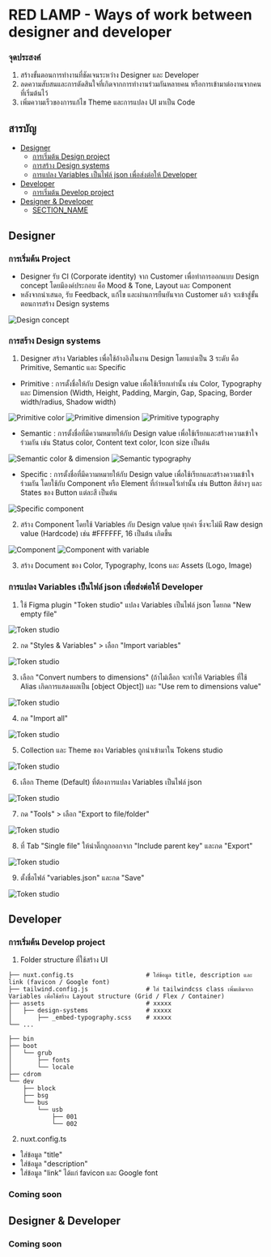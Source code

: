 # RED LAMP - Ways of work between designer and developer

### จุดประสงค์

1. สร้างขั้นตอนการทำงานที่ชัดเจนระหว่าง Designer และ Developer
2. ลดความสับสนและการตัดสินใจที่เกิดจากการทำงานร่วมกันหลายคน หรือการเข้ามาต่องานจากคนที่เริ่มต้นไว้
3. เพิ่มความเร็วของการแก้ไข Theme และการแปลง UI มาเป็น Code

## สารบัญ
* [Designer](#designer)
  - [การเริ่มต้น Design project](#การเริ่มต้น-design-project)
  - [การสร้าง Design systems](#การสร้าง-design-systems)
  - [การแปลง Variables เป็นไฟล์ json เพื่อส่งต่อให้ Developer](#การแปลง-variables-เป็นไฟล์-json-เพื่อส่งต่อให้-developer)
* [Developer](#developer)
  - [การเริ่มต้น Develop project](#การเริ่มต้น-develop-project)
* [Designer & Developer](#designer-&-developer)
  - [SECTION_NAME](#section-name)

## Designer

### การเริ่มต้น Project
* Designer รับ CI (Corporate identity) จาก Customer เพื่อทำการออกแบบ Design concept โดยมีองค์ประกอบ คือ Mood & Tone, Layout และ Component
* หลังจากนำเสนอ, รับ Feedback, แก้ไข และผ่านการยืนยันจาก Customer แล้ว จะเข้าสู่ขั้นตอนการสร้าง Design systems

![Design concept](https://raw.githubusercontent.com/Nattarat/sync-design-to-development/main/images/design-concept-presentation.png)

### การสร้าง Design systems
1. Designer สร้าง Variables เพื่อใช้อ้างอิงในงาน Design โดยแบ่งเป็น 3 ระดับ คือ Primitive, Semantic และ Specific
* Primitive : การตั้งชื่อให้กับ Design value เพื่อใช้เรียกเท่านั้น เช่น Color, Typography และ Dimension (Width, Height, Padding, Margin, Gap, Spacing, Border width/radius, Shadow width)

![Primitive color](https://raw.githubusercontent.com/Nattarat/sync-design-to-development/main/images/variable-primitive-color.png)
![Primitive dimension](https://raw.githubusercontent.com/Nattarat/sync-design-to-development/main/images/variable-primitive-dimension.png)
![Primitive typography](https://raw.githubusercontent.com/Nattarat/sync-design-to-development/main/images/variable-primitive-typography.png)

* Semantic : การตั้งชื่อที่มีความหมายให้กับ Design value เพื่อใช้เรียกและสร้างความเข้าใจร่วมกัน เช่น Status color, Content text color, Icon size เป็นต้น

![Semantic color & dimension](https://raw.githubusercontent.com/Nattarat/sync-design-to-development/main/images/variable-semantic-color-dimension.png)
![Semantic typography](https://raw.githubusercontent.com/Nattarat/sync-design-to-development/main/images/variable-semantic-typography.png)

* Specific : การตั้งชื่อที่มีความหมายให้กับ Design value เพื่อใช้เรียกและสร้างความเข้าใจร่วมกัน โดยใช้กับ Component หรือ Element ที่กำหนดไว้เท่านั้น เช่น Button สีต่างๆ และ States ของ Button แต่ละสี เป็นต้น

![Specific component](https://raw.githubusercontent.com/Nattarat/sync-design-to-development/main/images/variable-specific-component.png)

2. สร้าง Component โดยใช้ Variables กับ Design value ทุกค่า ซึ่งจะไม่มี Raw design value (Hardcode) เช่น #FFFFFF, 16 เป็นต้น เกิดขึ้น

![Component](https://raw.githubusercontent.com/Nattarat/sync-design-to-development/main/images/component.png)
![Component with variable](https://raw.githubusercontent.com/Nattarat/sync-design-to-development/main/images/component-with-variables.png)

3. สร้าง Document ของ Color, Typography, Icons และ Assets (Logo, Image)

### การแปลง Variables เป็นไฟล์ json เพื่อส่งต่อให้ Developer
1. ใช้ Figma plugin "Token studio" แปลง Variables เป็นไฟล์ json โดยกด "New empty file"

![Token studio](https://raw.githubusercontent.com/Nattarat/sync-design-to-development/main/images/tokens-studio-1.png)

2. กด "Styles & Variables" > เลือก "Import variables"

![Token studio](https://raw.githubusercontent.com/Nattarat/sync-design-to-development/main/images/tokens-studio-2.png)

3. เลือก "Convert numbers to dimensions" (ถ้าไม่เลือก จะทำให้ Variables ที่ใช้ Alias เกิดการแสดงผลเป็น [object Object]) และ "Use rem to dimensions value"

![Token studio](https://raw.githubusercontent.com/Nattarat/sync-design-to-development/main/images/tokens-studio-3.png)


4. กด "Import all"

![Token studio](https://raw.githubusercontent.com/Nattarat/sync-design-to-development/main/images/tokens-studio-4.png)

5. Collection และ Theme ของ Variables ถูกนำเข้ามาใน Tokens studio

![Token studio](https://raw.githubusercontent.com/Nattarat/sync-design-to-development/main/images/tokens-studio-5.png)

6. เลือก Theme (Default) ที่ต้องการแปลง Variables เป็นไฟล์ json

![Token studio](https://raw.githubusercontent.com/Nattarat/sync-design-to-development/main/images/tokens-studio-6.png)

7. กด "Tools" > เลือก "Export to file/folder"

![Token studio](https://raw.githubusercontent.com/Nattarat/sync-design-to-development/main/images/tokens-studio-7.png)


8. ที่ Tab "Single file" ให้นำติ๊กถูกออกจาก "Include parent key" และกด "Export"

![Token studio](https://raw.githubusercontent.com/Nattarat/sync-design-to-development/main/images/tokens-studio-8.png)

9. ตั้งชื่อไฟล์ "variables.json" และกด "Save"

![Token studio](https://raw.githubusercontent.com/Nattarat/sync-design-to-development/main/images/tokens-studio-9.png)

## Developer

### การเริ่มต้น Develop project
1. Folder structure ที่ใช้สร้าง UI

```
├── nuxt.config.ts                    # ใส่ข้อมูล title, description และ link (favicon / Google font)
├── tailwind.config.js                # ใส่ tailwindcss class เพิ่มเติมจาก Variables เพื่อใช้สร้าง Layout structure (Grid / Flex / Container)
├── assets                            # xxxxx
│   ├── design-systems                # xxxxx
│       ├── _embed-typography.scss    # xxxxx
└── ...

├── bin
├── boot
│   └── grub
│       ├── fonts
│       └── locale
├── cdrom
└── dev
    ├── block
    ├── bsg
    └── bus
        └── usb
            ├── 001
            └── 002
```

2. nuxt.config.ts
  - ใส่ข้อมูล "title"
  - ใส่ข้อมูล "description"
  - ใส่ข้อมูล "link" ได้แก่ favicon และ Google font

### Coming soon

## Designer & Developer

### Coming soon
